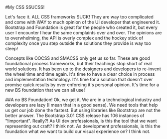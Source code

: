 #My CSS SSUCSS!

Let's face it. ALL CSS frameworks SUCK! They are way too complicated and come with WAY to much opinion of the UI developer that engineered it. Bootstrap and Foundation is great for the people who created it, but every user I encounter I hear the same complaints over and over. The opinions are to overwhelming, the API is overly complex and the hockey stick of complexity once you step outside the solutions they provide is way too steep!

Concepts like OOCSS and SMACSS only get us so far. These are good foundational process frameworks, but their teachings stop short of real world solutions. It has been up to the designers and developers to re-invent the wheel time and time again. It's time to have a clear choice in process and implementation technology. It's time for a solution that doesn't over promise quick results by over enforcing it's personal opinion. It's time for a new BS foundation that we can all use!

##A no BS Foundation!
Ok, we get it. We are in a technological industry and developers are lazy (I mean that in a good sense). We need tools that help us get our job done the fastest. But using libraries like Bootstrap are not the better answer. The Bootstrap 3.01 CSS release has 106 instances of "!important". Really?! As UI dev professionals, is this the tool that we want representing out craft? I think not. As development professionals, is this the foundation what we want to build our visual experience on? I think not.
